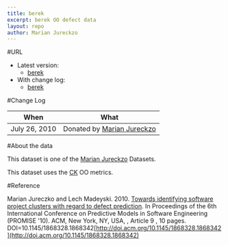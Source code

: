 ```yaml
---
title: berek
excerpt: berek OO defect data
layout: repo
author: Marian Jureckzo
---
```



#URL

  * Latest version:
    * [berek](https://terapromise.csc.ncsu.edu:8443/svn/repo/defect/ck/berek/berek.csv)
  * With change log:
    * [berek](https://terapromise.csc.ncsu.edu:8443/svn/repo/defect/ck/berek/)

#Change Log

When | What
---- | ----
July 26, 2010 | Donated by [Marian Jureckzo](/repo/people)

#About the data

This dataset is one of the [Marian Jureckzo](/repo/people) Datasets.

This dataset uses the [CK](/repo/defect/ck) OO metrics.

#Reference

Marian Jureczko and Lech Madeyski. 2010. [Towards identifying software project clusters with regard to defect prediction](http://dl.acm.org/citation.cfm?id=1868328.1868342&coll=DL&dl=GUIDE&CFID=96280125&CFTOKEN=47274353). In
Proceedings of the 6th International Conference on Predictive
Models in Software Engineering (PROMISE '10). ACM, New York,
NY, USA, , Article 9 , 10 pages. DOI=10.1145/1868328.1868342[http://doi.acm.org/10.1145/1868328.1868342](http://doi.acm.org/10.1145/1868328.1868342)